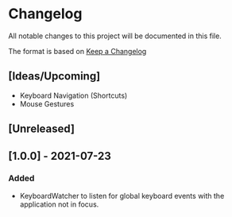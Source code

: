 # Changelog
All notable changes to this project will be documented in this file.

The format is based on [Keep a Changelog](https://keepachangelog.com/en/1.0.0/)

## [Ideas/Upcoming]
* Keyboard Navigation (Shortcuts)
* Mouse Gestures

## [Unreleased]

## [1.0.0] - 2021-07-23
### Added
* KeyboardWatcher to listen for global keyboard events with the application not in focus.
